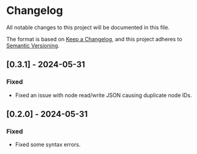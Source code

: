 # Changelog

All notable changes to this project will be documented in this file.

The format is based on [Keep a Changelog](https://keepachangelog.com/en/1.0.0/), 
and this project adheres to [Semantic Versioning](https://semver.org/spec/v2.0.0.html).

## [0.3.1] - 2024-05-31
### Fixed
- Fixed an issue with node read/write JSON causing duplicate node IDs.

## [0.2.0] - 2024-05-31
### Fixed
- Fixed some syntax errors.
